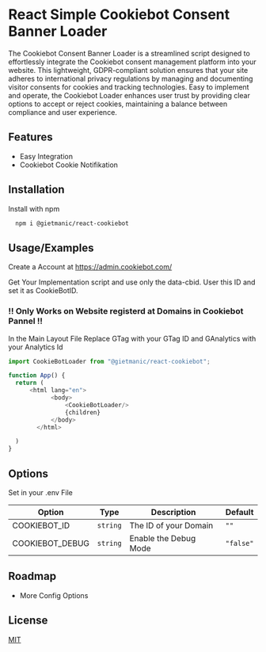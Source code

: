 # React Simple Cookiebot Consent Banner Loader

The Cookiebot Consent Banner Loader is a streamlined script designed to effortlessly integrate the Cookiebot consent management platform into your website. This lightweight, GDPR-compliant solution ensures that your site adheres to international privacy regulations by managing and documenting visitor consents for cookies and tracking technologies. Easy to implement and operate, the Cookiebot Loader enhances user trust by providing clear options to accept or reject cookies, maintaining a balance between compliance and user experience.
## Features

- Easy Integration
- Cookiebot Cookie Notifikation

## Installation

Install  with npm

```bash
  npm i @gietmanic/react-cookiebot
```

## Usage/Examples
Create a Account at https://admin.cookiebot.com/ 

Get Your Implementation script and use only the data-cbid.
User this ID and set it as CookieBotID.

###  !! Only Works on Website registerd at Domains in Cookiebot Pannel !!

In the Main Layout File
Replace GTag with your GTag ID and GAnalytics with your Analytics Id

```javascript
import CookieBotLoader from "@gietmanic/react-cookiebot";

function App() {
  return (
      <html lang="en">
            <body>
                <CookieBotLoader/>
                {children}
            </body>
        </html>

  )
}
```

## Options
Set in your .env File

| Option | Type     | Description                   | Default   |
|--------|----------|-------------------------------|-----------|
| COOKIEBOT_ID | `string` | The ID of your Domain         | `""`      |
| COOKIEBOT_DEBUG | `string` | Enable the Debug Mode         | `"false"` |

## Roadmap

- More Config Options

## License

[MIT](https://choosealicense.com/licenses/mit/)
